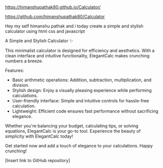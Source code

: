  https://himanshupathak80.github.io/Calculator/
 
 
 https://github.com/himanshupathak80/Calculator


 Hey my self himanshu pathak and i  today create a simple and stylish calculator using html css and javascript



A Simple and Stylish Calculator ✨

This minimalist calculator is designed for efficiency and aesthetics. With a clean interface and intuitive functionality, ElegantCalc makes crunching numbers a breeze.

Features:
- Basic arithmetic operations: Addition, subtraction, multiplication, and division.
- Stylish design: Enjoy a visually pleasing experience while performing calculations.
- User-friendly interface: Simple and intuitive controls for hassle-free calculation.
- Lightweight: Efficient code ensures fast performance without sacrificing elegance.

Whether you're balancing your budget, calculating tips, or solving equations, ElegantCalc is your go-to tool. Experience the beauty of simplicity with ElegantCalc today!

Get started now and add a touch of elegance to your calculations. Happy crunching!

[Insert link to GitHub repository]

